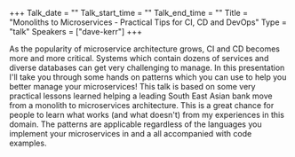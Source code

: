 +++
Talk_date = ""
Talk_start_time = ""
Talk_end_time = ""
Title = "Monoliths to Microservices - Practical Tips for CI, CD and DevOps"
Type = "talk"
Speakers = ["dave-kerr"]
+++

As the popularity of microservice architecture grows, CI and CD becomes more and more critical. Systems which contain dozens of services and diverse databases can get very challenging to manage. In this presentation I'll take you through some hands on patterns which you can use to help you better manage your microservices!	This talk is based on some very practical lessons learned helping a leading South East Asian bank move from a monolith to microservices architecture. This is a great chance for people to learn what works (and what doesn't) from my experiences in this domain. The patterns are applicable regardless of the languages you implement your microservices in and a all accompanied with code examples.
